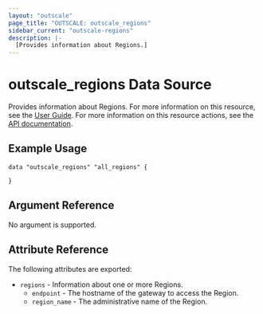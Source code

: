 ```yaml
---
layout: "outscale"
page_title: "OUTSCALE: outscale_regions"
sidebar_current: "outscale-regions"
description: |-
  [Provides information about Regions.]
---
```


# outscale_regions Data Source

Provides information about Regions.
For more information on this resource, see the [User Guide](https://wiki.outscale.net/display/EN/About+Regions%2C+Endpoints%2C+and+Availability+Zones).
For more information on this resource actions, see the [API documentation](https://docs.outscale.com/api#readregions).

## Example Usage

```hcl
data "outscale_regions" "all_regions" {
  
}
```

## Argument Reference

No argument is supported.

## Attribute Reference

The following attributes are exported:

* `regions` - Information about one or more Regions.
    * `endpoint` - The hostname of the gateway to access the Region.
    * `region_name` - The administrative name of the Region.
